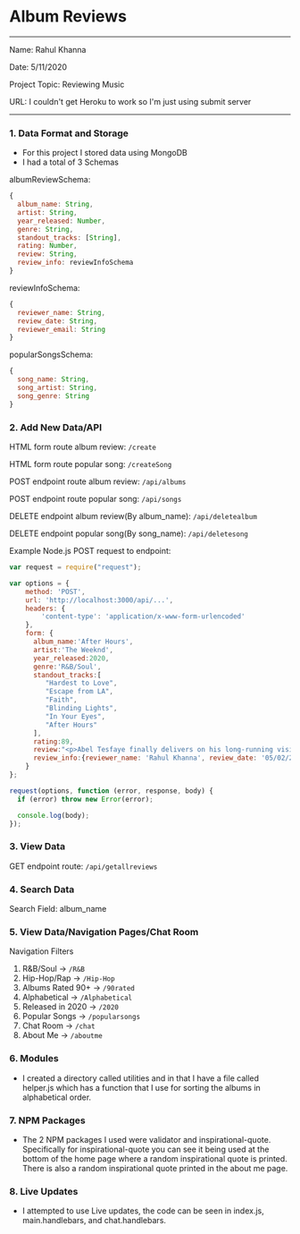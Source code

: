# Album Reviews

---

Name: Rahul Khanna

Date: 5/11/2020

Project Topic: Reviewing Music

URL: I couldn't get Heroku to work so I'm just using submit server

---


### 1. Data Format and Storage

- For this project I stored data using MongoDB
- I had a total of 3 Schemas

albumReviewSchema:
```javascript
{
  album_name: String,
  artist: String,
  year_released: Number,
  genre: String,
  standout_tracks: [String],
  rating: Number,
  review: String,
  review_info: reviewInfoSchema
}
```

reviewInfoSchema:
```javascript
{
  reviewer_name: String,
  review_date: String,
  reviewer_email: String
}
```

popularSongsSchema:
```javascript
{
  song_name: String,
  song_artist: String,
  song_genre: String
}
```

### 2. Add New Data/API

HTML form route album review: `/create`

HTML form route popular song: `/createSong`

POST endpoint route album review: `/api/albums`

POST endpoint route popular song: `/api/songs`

DELETE endpoint album review(By album_name): `/api/deletealbum`

DELETE endpoint popular song(By song_name): `/api/deletesong`

Example Node.js POST request to endpoint:
```javascript
var request = require("request");

var options = {
    method: 'POST',
    url: 'http://localhost:3000/api/...',
    headers: {
        'content-type': 'application/x-www-form-urlencoded'
    },
    form: {
      album_name:'After Hours',
      artist:'The Weeknd',
      year_released:2020,
      genre:'R&B/Soul',
      standout_tracks:[
         "Hardest to Love",
         "Escape from LA",
         "Faith",
         "Blinding Lights",
         "In Your Eyes",
         "After Hours"
      ],
      rating:89,
      review:"<p>Abel Tesfaye finally delivers on his long-running vision, leveraging a self-loathing villain into an irresistible, cinematic narrative with his most satisfying collision of new wave, dream pop, and R&B.</p>",
      review_info:{reviewer_name: 'Rahul Khanna', review_date: '05/02/2020', reviewer_email: 'rkhanna@umd.edu'}
    }
};

request(options, function (error, response, body) {
  if (error) throw new Error(error);

  console.log(body);
});
```

### 3. View Data

GET endpoint route: `/api/getallreviews`

### 4. Search Data

Search Field: album_name

### 5. View Data/Navigation Pages/Chat Room

Navigation Filters
1. R&B/Soul -> `/R&B`
2. Hip-Hop/Rap -> `/Hip-Hop`
3. Albums Rated 90+ -> `/90rated`
4. Alphabetical -> `/Alphabetical`
5. Released in 2020 -> `/2020`
6. Popular Songs -> `/popularsongs`
7. Chat Room -> `/chat`
8. About Me -> `/aboutme`

### 6. Modules

- I created a directory called utilities and in that I have a file called helper.js which
has a function that I use for sorting the albums in alphabetical order.

### 7. NPM Packages

- The 2 NPM packages I used were validator and inspirational-quote. Specifically for
inspirational-quote you can see it being used at the bottom of the home page where a
random inspirational quote is printed. There is also a random inspirational quote printed
in the about me page.

### 8. Live Updates

- I attempted to use Live updates, the code can be seen in index.js, main.handlebars, and
chat.handlebars.

